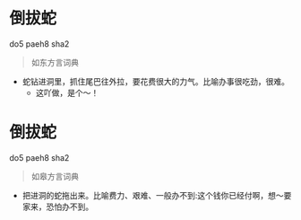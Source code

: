 # 倒拔蛇
do5 paeh8 sha2
> 如东方言词典
- 蛇钻进洞里，抓住尾巴往外拉，要花费很大的力气。比喻办事很吃劲，很难。
  - 这吖做，是个～！

# 倒拔蛇
do5 paeh8 sha2
> 如皋方言词典
- 把进洞的蛇拖出来。比喻费力、艰难、一般办不到:这个钱你已经付啊，想～要家来，恐怕办不到。
